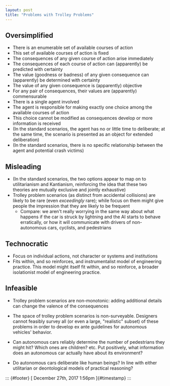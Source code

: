 ```yaml
---
layout: post
title: "Problems with Trolley Problems"
---
```



Oversimplified
--------------

-   There is an enumerable set of available courses of action
-   This set of available courses of action is fixed
-   The consequences of any given course of action arise immediately
-   The consequences of each course of action can (apparently) be predicted with certainty
-   The value (goodness or badness) of any given consequence can (apparently) be determined with certainty
-   The value of any given consequence is (apparently) objective
-   For any pair of consequences, their values are (apparently) commensurable
-   There is a single agent involved
-   The agent is responsible for making exactly one choice among the available courses of action
-   This choice cannot be modified as consequences develop or more information is received
-   (In the standard scenarios, the agent has no or little time to deliberate; at the same time, the scenario is presented as an object for extended deliberation)
-   (In the standard scenarios, there is no specific relationship between the agent and potential crash victims)

Misleading
----------

-   (In the standard scenarios, the two options appear to map on to utilitarianism and Kantianism, reinforcing the idea that these two theories are mutually exclusive and jointly exhaustive)
-   Trolley problem scenarios (as distinct from accidental collisions) are likely to be rare (even *exceedingly* rare); while focus on them might give people the impression that they are likely to be frequent
    -   Compare: we aren't really worrying in the same way about what happens if the car is struck by lightning and the AI starts to behave erratically, or how it will communicate with drivers of non-autonomous cars, cyclists, and pedestrians

Technocratic
------------

-   Focus on individual actions, not character or systems and institutions
-   Fits within, and so reinforces, and instrumentalist model of engineering practice. This model might itself fit within, and so reinforce, a broader isolationist model of engineering practice.

Infeasible
----------

-   Trolley problem scenarios are non-monotonic: adding additional details can change the valence of the consequences
-   The space of trolley problem scenarios is non-surveyable. Designers cannot feasibly survey all (or even a large, "realistic" subset) of these problems in order to develop ex ante guidelines for autonomous vehicles' behavior.

-   Can autonomous cars reliably determine the number of pedestrians they might hit? Which ones are children? etc. Put positively, what information does an autonomous car actually have about its environment?

-   Do autonomous cars deliberate like human beings? In line with either utilitarian or deontological models of practical reasoning?

::: {#footer}
[ December 27th, 2017 1:56pm ]{#timestamp}
:::
